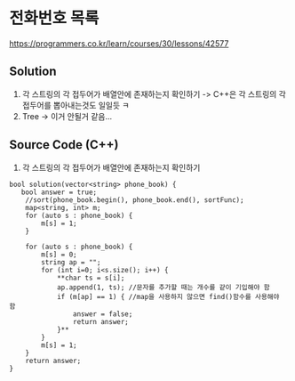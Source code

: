 # 전화번호 목록
https://programmers.co.kr/learn/courses/30/lessons/42577

## Solution
1. 각 스트링의 각 접두어가 배열안에 존재하는지 확인하기 -> C++은 각 스트링의 각 접두어를 뽑아내는것도 일일듯 ㅋ
2. Tree -> 이거 안될거 같음...

## Source Code (C++)
1. 각 스트링의 각 접두어가 배열안에 존재하는지 확인하기
~~~
bool solution(vector<string> phone_book) {
   bool answer = true;
    //sort(phone_book.begin(), phone_book.end(), sortFunc);
    map<string, int> m;
    for (auto s : phone_book) {
        m[s] = 1;
    }

    for (auto s : phone_book) {
        m[s] = 0;
        string ap = "";
        for (int i=0; i<s.size(); i++) {
            **char ts = s[i];
            ap.append(1, ts); //문자를 추가할 때는 개수를 같이 기입해야 함
            if (m[ap] == 1) { //map을 사용하지 않으면 find()함수를 사용해야 함
                answer = false;
                return answer;
            }**
        }
        m[s] = 1;
    }
    return answer;
}
~~~